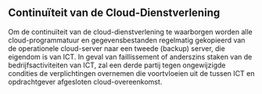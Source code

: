 ## Continuïteit van de Cloud-Dienstverlening

Om de continuïteit van de cloud-dienstverlening te waarborgen worden alle cloud-programmatuur en gegevensbestanden regelmatig gekopieerd van de operationele cloud-server naar een tweede (backup) server, die eigendom is van ICT. In geval van faillissement of anderszins staken van de bedrijfsactiviteiten van ICT, zal een derde partij tegen ongewijzigde condities de verplichtingen overnemen die voortvloeien uit de tussen ICT en opdrachtgever afgesloten cloud-overeenkomst.
